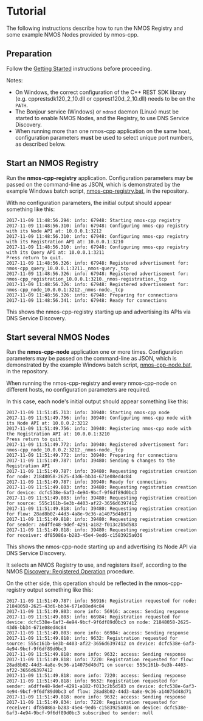 # Tutorial

The following instructions describe how to run the NMOS Registry and some example NMOS Nodes provided by nmos-cpp.

## Preparation

Follow the [Getting Started](Getting-Started.md) instructions before proceeding.

Notes:
- On Windows, the correct configuration of the C++ REST SDK library (e.g. cpprestsdk120_2_10.dll or cpprest120d_2_10.dll) needs to be on the ``PATH``.
- The Bonjour service (Windows) or ``mdnsd`` daemon (Linux) must be started to enable NMOS Nodes, and the Registry, to use DNS Service Discovery.
- When running more than one nmos-cpp application on the same host, configuration parameters **must** be used to select unique port numbers, as described below.

## Start an NMOS Registry

Run the **nmos-cpp-registry** application. Configuration parameters may be passed on the command-line as JSON, which is demonstrated by the example Windows batch script, [nmos-cpp-registry.bat](../Development/nmos-cpp-registry.bat), in the repository.

With no configuration parameters, the initial output should appear something like this:

```
2017-11-09 11:48:56.294: info: 67948: Starting nmos-cpp registry
2017-11-09 11:48:56.310: info: 67948: Configuring nmos-cpp registry with its Node API at: 10.0.0.1:3212
2017-11-09 11:48:56.310: info: 67948: Configuring nmos-cpp registry with its Registration API at: 10.0.0.1:3210
2017-11-09 11:48:56.310: info: 67948: Configuring nmos-cpp registry with its Query API at: 10.0.0.1:3211
Press return to quit.
2017-11-09 11:48:56.326: info: 67948: Registered advertisement for: nmos-cpp_query_10.0.0.1:3211._nmos-query._tcp
2017-11-09 11:48:56.326: info: 67948: Registered advertisement for: nmos-cpp_registration_10.0.0.1:3210._nmos-registration._tcp
2017-11-09 11:48:56.326: info: 67948: Registered advertisement for: nmos-cpp_node_10.0.0.1:3212._nmos-node._tcp
2017-11-09 11:48:56.326: info: 67948: Preparing for connections
2017-11-09 11:48:56.341: info: 67948: Ready for connections
```

This shows the nmos-cpp-registry starting up and advertising its APIs via DNS Service Discovery.

## Start several NMOS Nodes

Run the **nmos-cpp-node** application one or more times. Configuration parameters may be passed on the command-line as JSON, which is demonstrated by the example Windows batch script, [nmos-cpp-node.bat](../Development/nmos-cpp-node.bat), in the repository.

When running the nmos-cpp-registry and every nmos-cpp-node on different hosts, no configuration parameters are required.

In this case, each node's initial output should appear something like this:

```
2017-11-09 11:51:45.713: info: 30940: Starting nmos-cpp node
2017-11-09 11:51:49.756: info: 30940: Configuring nmos-cpp node with its Node API at: 10.0.0.2:3212
2017-11-09 11:51:49.756: info: 30940: Registering nmos-cpp node with the Registration API at: 10.0.0.1:3210
Press return to quit.
2017-11-09 11:51:49.772: info: 30940: Registered advertisement for: nmos-cpp_node_10.0.0.2:3212._nmos-node._tcp
2017-11-09 11:51:49.772: info: 30940: Preparing for connections
2017-11-09 11:51:49.787: info: 39480: Sending 6 changes to the Registration API
2017-11-09 11:51:49.787: info: 39480: Requesting registration creation for node: 21848058-2625-43d6-bb34-671e08ed4c84
2017-11-09 11:51:49.787: info: 30940: Ready for connections
2017-11-09 11:51:49.803: info: 39480: Requesting registration creation for device: dcfc538e-6af3-4e94-9bcf-9f6df89d0bc3
2017-11-09 11:51:49.803: info: 39480: Requesting registration creation for source: 555c161b-6e3b-4403-af22-3656d6397412
2017-11-09 11:51:49.818: info: 39480: Requesting registration creation for flow: 28ad8b02-44d3-4a8e-9c36-a14075d48d71
2017-11-09 11:51:49.818: info: 39480: Requesting registration creation for sender: a6dffe48-9def-4291-a182-f013c2b5d583
2017-11-09 11:51:49.818: info: 39480: Requesting registration creation for receiver: df85086a-b283-45e4-9ed6-c1583925a036
```

This shows the nmos-cpp-node starting up and advertising its Node API via DNS Service Discovery.

It selects an NMOS Registry to use, and registers itself, according to the NMOS [Discovery: Registered Operation](https://github.com/AMWA-TV/nmos-discovery-registration/blob/v1.2/docs/3.1.%20Discovery%20-%20Registered%20Operation.md) procedure.

On the other side, this operation should be reflected in the nmos-cpp-registry output something like this:

```
2017-11-09 11:51:49.787: info: 56916: Registration requested for node: 21848058-2625-43d6-bb34-671e08ed4c84
2017-11-09 11:51:49.803: more info: 56916: access: Sending response
2017-11-09 11:51:49.803: info: 66984: Registration requested for device: dcfc538e-6af3-4e94-9bcf-9f6df89d0bc3 on node: 21848058-2625-43d6-bb34-671e08ed4c84
2017-11-09 11:51:49.803: more info: 66984: access: Sending response
2017-11-09 11:51:49.818: info: 9632: Registration requested for source: 555c161b-6e3b-4403-af22-3656d6397412 on device: dcfc538e-6af3-4e94-9bcf-9f6df89d0bc3
2017-11-09 11:51:49.818: more info: 9632: access: Sending response
2017-11-09 11:51:49.818: info: 7220: Registration requested for flow: 28ad8b02-44d3-4a8e-9c36-a14075d48d71 on source: 555c161b-6e3b-4403-af22-3656d6397412
2017-11-09 11:51:49.818: more info: 7220: access: Sending response
2017-11-09 11:51:49.818: info: 9632: Registration requested for sender: a6dffe48-9def-4291-a182-f013c2b5d583 on device: dcfc538e-6af3-4e94-9bcf-9f6df89d0bc3 of flow: 28ad8b02-44d3-4a8e-9c36-a14075d48d71
2017-11-09 11:51:49.818: more info: 9632: access: Sending response
2017-11-09 11:51:49.834: info: 7220: Registration requested for receiver: df85086a-b283-45e4-9ed6-c1583925a036 on device: dcfc538e-6af3-4e94-9bcf-9f6df89d0bc3 subscribed to sender: null
```
